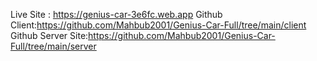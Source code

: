 Live Site : https://genius-car-3e6fc.web.app
Github Client:https://github.com/Mahbub2001/Genius-Car-Full/tree/main/client
Github Server Site:https://github.com/Mahbub2001/Genius-Car-Full/tree/main/server
